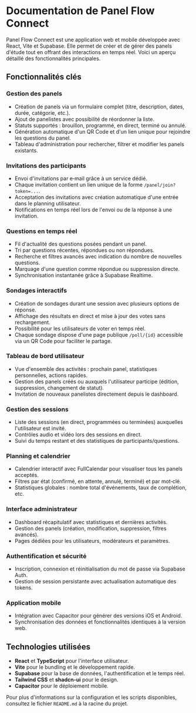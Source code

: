 # Documentation de Panel Flow Connect

Panel Flow Connect est une application web et mobile développée avec React, Vite et Supabase. Elle permet de créer et de gérer des panels d'étude tout en offrant des interactions en temps réel. Voici un aperçu détaillé des fonctionnalités principales.

## Fonctionnalités clés

### Gestion des panels
- Création de panels via un formulaire complet (titre, description, dates, durée, catégorie, etc.).
- Ajout de panelistes avec possibilité de réordonner la liste.
- Statuts supportés : brouillon, programmé, en direct, terminé ou annulé.
- Génération automatique d'un QR Code et d'un lien unique pour rejoindre les questions du panel.
- Tableau d'administration pour rechercher, filtrer et modifier les panels existants.

### Invitations des participants
- Envoi d'invitations par e‑mail grâce à un service dédié.
- Chaque invitation contient un lien unique de la forme `/panel/join?token=...`.
- Acceptation des invitations avec création automatique d'une entrée dans le planning utilisateur.
- Notifications en temps réel lors de l'envoi ou de la réponse à une invitation.

### Questions en temps réel
- Fil d'actualité des questions posées pendant un panel.
- Tri par questions récentes, répondues ou non répondues.
- Recherche et filtres avancés avec indication du nombre de nouvelles questions.
- Marquage d'une question comme répondue ou suppression directe.
- Synchronisation instantanée grâce à Supabase Realtime.

### Sondages interactifs
- Création de sondages durant une session avec plusieurs options de réponse.
- Affichage des résultats en direct et mise à jour des votes sans rechargement.
- Possibilité pour les utilisateurs de voter en temps réel.
- Chaque sondage dispose d'une page publique `/poll/{id}` accessible via un QR Code pour faciliter le partage.

### Tableau de bord utilisateur
- Vue d'ensemble des activités : prochain panel, statistiques personnelles, actions rapides.
- Gestion des panels créés ou auxquels l'utilisateur participe (édition, suppression, changement de statut).
- Invitation de nouveaux panelistes directement depuis le dashboard.

### Gestion des sessions
- Liste des sessions (en direct, programmées ou terminées) auxquelles l'utilisateur est invité.
- Contrôles audio et vidéo lors des sessions en direct.
- Suivi du temps restant et des statistiques de participants/questions.

### Planning et calendrier
- Calendrier interactif avec FullCalendar pour visualiser tous les panels acceptés.
- Filtres par état (confirmé, en attente, annulé, terminé) et par mot‑clé.
- Statistiques globales : nombre total d'événements, taux de complétion, etc.

### Interface administrateur
- Dashboard récapitulatif avec statistiques et dernières activités.
- Gestion des panels (création, modification, suppression, filtres avancés).
- Pages dédiées pour les utilisateurs, modérateurs et paramètres.

### Authentification et sécurité
- Inscription, connexion et réinitialisation du mot de passe via Supabase Auth.
- Gestion de session persistante avec actualisation automatique des tokens.

### Application mobile
- Intégration avec Capacitor pour générer des versions iOS et Android.
- Synchronisation des données et fonctionnalités identiques à la version web.

## Technologies utilisées
- **React** et **TypeScript** pour l'interface utilisateur.
- **Vite** pour le bundling et le développement rapide.
- **Supabase** pour la base de données, l'authentification et le temps réel.
- **Tailwind CSS** et **shadcn-ui** pour le design.
- **Capacitor** pour le déploiement mobile.

Pour plus d'informations sur la configuration et les scripts disponibles, consultez le fichier `README.md` à la racine du projet.
